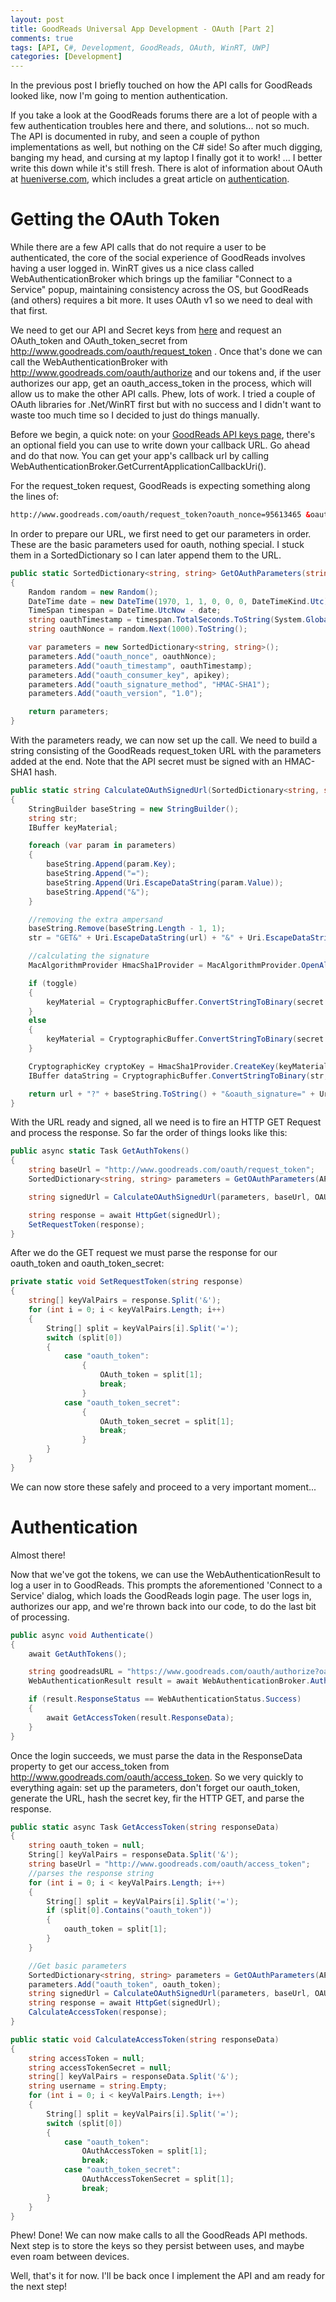 ```yaml
---
layout: post
title: GoodReads Universal App Development - OAuth [Part 2]
comments: true
tags: [API, C#, Development, GoodReads, OAuth, WinRT, UWP]
categories: [Development]
---
```

In the previous post I briefly touched on how the API calls for GoodReads looked like, now I'm going to mention authentication.

If you take a look at the GoodReads forums there are a lot of people with a few authentication troubles here and there, and solutions... not so much.<!--more--> The API is documented in ruby, and seen a couple of python implementations as well, but nothing on the C# side! So after much digging, banging my head, and cursing at my laptop I finally got it to work! ... I better write this down while it's still fresh. There is alot of information about OAuth at <a title="http://hueniverse.com" href="http://hueniverse.com">hueniverse.com</a>, which includes a great article on <a title="http://hueniverse.com/oauth/guide/authentication/" href="http://hueniverse.com/oauth/guide/authentication/">authentication</a>.

<h1>Getting the OAuth Token</h1>
While there are a few API calls that do not require a user to be authenticated, the core of the social experience of GoodReads involves having a user logged in. WinRT gives us a nice class called WebAuthenticationBroker which brings up the familiar "Connect to a Service" popup, maintaining consistency across the OS, but GoodReads (and others) requires a bit more. It uses OAuth v1 so we need to deal with that first.

We need to get our API and Secret keys from <a title="http://www.goodreads.com/api/keys" href="http://www.goodreads.com/api/keys">here</a> and request an OAuth_token and OAuth_token_secret from <a href="http://www.goodreads.com/oauth/request_token">http://www.goodreads.com/oauth/request_token</a> . Once that's done we can call the WebAuthenticationBroker with <a href="http://www.goodreads.com/oauth/authorize">http://www.goodreads.com/oauth/authorize</a> and our tokens and, if the user authorizes our app, get an oauth_access_token in the process, which will allow us to make the other API calls. Phew, lots of work. I tried a couple of OAuth libraries for .Net/WinRT first but with no success and I didn't want to waste too much time so I decided to just do things manually.

Before we begin, a quick note: on your <a title="http://www.goodreads.com/api/keys" href="http://www.goodreads.com/api/keys">GoodReads API keys page</a>, there's an optional field you can use to write down your callback URL. Go ahead and do that now. You can get your app's callback url by calling WebAuthenticationBroker.GetCurrentApplicationCallbackUri().

For the request_token request, GoodReads is expecting something along the lines of:

```html
http://www.goodreads.com/oauth/request_token?oauth_nonce=95613465 &oauth_timestamp=1305586162 &oauth_consumer_key= &oauth_signature_method=HMAC-SHA1 &oauth_version=1.0 &oauth_signature=
```

In order to prepare our URL, we first need to get our parameters in order. These are the basic parameters used for oauth, nothing special. I stuck them in a SortedDictionary so I can later append them to the URL.

```csharp
public static SortedDictionary<string, string> GetOAuthParameters(string apikey, string secret)
{
    Random random = new Random();
    DateTime date = new DateTime(1970, 1, 1, 0, 0, 0, DateTimeKind.Utc);
    TimeSpan timespan = DateTime.UtcNow - date;
    string oauthTimestamp = timespan.TotalSeconds.ToString(System.Globalization.NumberFormatInfo.InvariantInfo);
    string oauthNonce = random.Next(1000).ToString();

    var parameters = new SortedDictionary<string, string>();
    parameters.Add("oauth_nonce", oauthNonce);
    parameters.Add("oauth_timestamp", oauthTimestamp);
    parameters.Add("oauth_consumer_key", apikey);
    parameters.Add("oauth_signature_method", "HMAC-SHA1");
    parameters.Add("oauth_version", "1.0");

    return parameters;
}
```

With the parameters ready, we can now set up the call. We need to build a string consisting of the GoodReads request_token URL with the parameters added at the end. Note that the API secret must be signed with an HMAC-SHA1 hash.

```csharp
public static string CalculateOAuthSignedUrl(SortedDictionary<string, string> parameters, string url, string secret, bool toggle)
{
    StringBuilder baseString = new StringBuilder();
    string str;
    IBuffer keyMaterial;

    foreach (var param in parameters)
    {
        baseString.Append(param.Key);
        baseString.Append("=");
        baseString.Append(Uri.EscapeDataString(param.Value));
        baseString.Append("&");
    }

    //removing the extra ampersand 
    baseString.Remove(baseString.Length - 1, 1);
    str = "GET&" + Uri.EscapeDataString(url) + "&" + Uri.EscapeDataString(baseString.ToString());

    //calculating the signature 
    MacAlgorithmProvider HmacSha1Provider = MacAlgorithmProvider.OpenAlgorithm("HMAC_SHA1");

    if (toggle)
    {
        keyMaterial = CryptographicBuffer.ConvertStringToBinary(secret + "&" + OAuth_token_secret, BinaryStringEncoding.Utf8);
    }
    else
    {
        keyMaterial = CryptographicBuffer.ConvertStringToBinary(secret + "&", BinaryStringEncoding.Utf8);
    }

    CryptographicKey cryptoKey = HmacSha1Provider.CreateKey(keyMaterial);
    IBuffer dataString = CryptographicBuffer.ConvertStringToBinary(str, BinaryStringEncoding.Utf8);

    return url + "?" + baseString.ToString() + "&oauth_signature=" + Uri.EscapeDataString(CryptographicBuffer.EncodeToBase64String(CryptographicEngine.Sign(cryptoKey, dataString)));
}
```

With the URL ready and signed, all we need is to fire an HTTP GET Request and process the response. So far the order of things looks like this:

```csharp
public async static Task GetAuthTokens()
{
    string baseUrl = "http://www.goodreads.com/oauth/request_token";
    SortedDictionary<string, string> parameters = GetOAuthParameters(API_KEY, OAUTH_SECRET);

    string signedUrl = CalculateOAuthSignedUrl(parameters, baseUrl, OAUTH_SECRET, false);

    string response = await HttpGet(signedUrl);
    SetRequestToken(response);
}
```

After we do the GET request we must parse the response for our oauth_token and oauth_token_secret:

```csharp
private static void SetRequestToken(string response)
{
    string[] keyValPairs = response.Split('&');
    for (int i = 0; i < keyValPairs.Length; i++)
    {
        String[] split = keyValPairs[i].Split('=');
        switch (split[0])
        {
            case "oauth_token":
                {
                    OAuth_token = split[1];
                    break;
                }
            case "oauth_token_secret":
                {
                    OAuth_token_secret = split[1];
                    break;
                }
        }
    }
}
```

We can now store these safely and proceed to a very important moment...
<h1>Authentication</h1>
Almost there!

Now that we've got the tokens, we can use the WebAuthenticationResult to log a user in to GoodReads. This prompts the aforementioned 'Connect to a Service' dialog, which loads the GoodReads login page. The user logs in, authorizes our app, and we're thrown back into our code, to do the last bit of processing.

```csharp
public async void Authenticate()
{
    await GetAuthTokens();

    string goodreadsURL = "https://www.goodreads.com/oauth/authorize?oauth_token=" + OAuth_token;
    WebAuthenticationResult result = await WebAuthenticationBroker.AuthenticateAsync(WebAuthenticationOptions.None, new Uri(goodreadsURL), WebAuthenticationBroker.GetCurrentApplicationCallbackUri());

    if (result.ResponseStatus == WebAuthenticationStatus.Success)
    {
        await GetAccessToken(result.ResponseData);
    }
}
```

Once the login succeeds, we must parse the data in the ResponseData property to get our access_token from http://www.goodreads.com/oauth/access_token. So we very quickly to everything again: set up the parameters, don't forget our oauth_token, generate the URL, hash the secret key, fir the HTTP GET, and parse the response.

```csharp
public static async Task GetAccessToken(string responseData) 
{ 
    string oauth_token = null; 
    String[] keyValPairs = responseData.Split('&');
    string baseUrl = "http://www.goodreads.com/oauth/access_token"; 
    //parses the response string 
    for (int i = 0; i < keyValPairs.Length; i++) 
    { 
        String[] split = keyValPairs[i].Split('='); 
        if (split[0].Contains("oauth_token")) 
        { 
            oauth_token = split[1]; 
        } 
    }

    //Get basic parameters 
    SortedDictionary<string, string> parameters = GetOAuthParameters(API_KEY, OAUTH_SECRET);
    parameters.Add("oauth_token", oauth_token);
    string signedUrl = CalculateOAuthSignedUrl(parameters, baseUrl, OAUTH_SECRET, true);
    string response = await HttpGet(signedUrl);
    CalculateAccessToken(response);
}

public static void CalculateAccessToken(string responseData)
{
    string accessToken = null;
    string accessTokenSecret = null;
    string[] keyValPairs = responseData.Split('&');
    string username = string.Empty;
    for (int i = 0; i < keyValPairs.Length; i++)
    {
        String[] split = keyValPairs[i].Split('=');
        switch (split[0])
        {
            case "oauth_token":
                OAuthAccessToken = split[1];
                break;
            case "oauth_token_secret":
                OAuthAccessTokenSecret = split[1];
                break;
        }
    }
}
```

Phew! Done! We can now make calls to all the GoodReads API methods. Next step is to store the keys so they persist between uses, and maybe even roam between devices.

Well, that's it for now. I'll be back once I implement the API and am ready for the next step!
